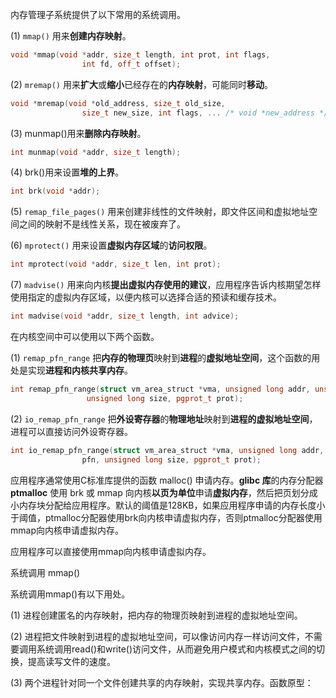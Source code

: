 内存管理子系统提供了以下常用的系统调用。

(1) `mmap()` 用来**创建内存映射**。

```cpp
void *mmap(void *addr, size_t length, int prot, int flags,
                int fd, off_t offset);
```

(2) `mremap()` 用来**扩大**或**缩小**已经存在的**内存映射**，可能同时**移动**。

```cpp
void *mremap(void *old_address, size_t old_size,
                size_t new_size, int flags, ... /* void *new_address */);
```

(3) munmap()用来**删除内存映射**。

```cpp
int munmap(void *addr, size_t length);
```

(4) brk()用来设置**堆的上界**。

```cpp
int brk(void *addr);
```

(5) `remap_file_pages()` 用来创建非线性的文件映射，即文件区间和虚拟地址空间之间的映射不是线性关系，现在被废弃了。

(6) `mprotect()` 用来设置**虚拟内存区域**的**访问权限**。

```cpp
int mprotect(void *addr, size_t len, int prot);
```

(7) `madvise()` 用来向内核**提出虚拟内存使用的建议**，应用程序告诉内核期望怎样使用指定的虚拟内存区域，以便内核可以选择合适的预读和缓存技术。

```cpp
int madvise(void *addr, size_t length, int advice);
```

在内核空间中可以使用以下两个函数。

(1) `remap_pfn_range` 把**内存的物理页**映射到**进程**的**虚拟地址空间**，这个函数的用处是实现**进程和内核共享内存**。

```cpp
int remap_pfn_range(struct vm_area_struct *vma, unsigned long addr, unsigned long pfn,
    		     unsigned long size, pgprot_t prot);
```

(2) `io_remap_pfn_range` 把**外设寄存器**的**物理地址**映射到**进程的虚拟地址空间**，进程可以直接访问外设寄存器。

```cpp
int io_remap_pfn_range(struct vm_area_struct *vma, unsigned long addr, unsigned long
    			pfn, unsigned long size, pgprot_t prot);
```

应用程序通常使用C标准库提供的函数 malloc() 申请内存。**glibc 库**的内存分配器 **ptmalloc** 使用 brk 或 mmap 向内核**以页为单位**申请**虚拟内存**，然后把页划分成小内存块分配给应用程序。默认的阈值是128KB，如果应用程序申请的内存长度小于阈值，ptmalloc分配器使用brk向内核申请虚拟内存，否则ptmalloc分配器使用mmap向内核申请虚拟内存。

应用程序可以直接使用mmap向内核申请虚拟内存。

系统调用 mmap()

系统调用mmap()有以下用处。

(1) 进程创建匿名的内存映射，把内存的物理页映射到进程的虚拟地址空间。

(2) 进程把文件映射到进程的虚拟地址空间，可以像访问内存一样访问文件，不需要调用系统调用read()和write()访问文件，从而避免用户模式和内核模式之间的切换，提高读写文件的速度。

(3) 两个进程针对同一个文件创建共享的内存映射，实现共享内存。函数原型：


